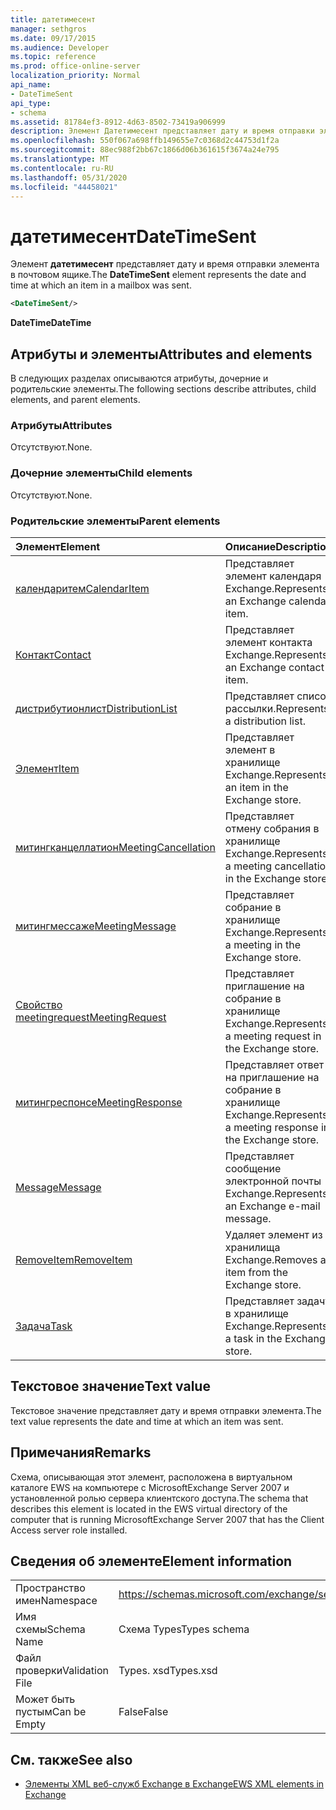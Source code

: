 ```yaml
---
title: датетимесент
manager: sethgros
ms.date: 09/17/2015
ms.audience: Developer
ms.topic: reference
ms.prod: office-online-server
localization_priority: Normal
api_name:
- DateTimeSent
api_type:
- schema
ms.assetid: 81784ef3-8912-4d63-8502-73419a906999
description: Элемент Датетимесент представляет дату и время отправки элемента в почтовом ящике.
ms.openlocfilehash: 550f067a698ffb149655e7c0368d2c44753d1f2a
ms.sourcegitcommit: 88ec988f2bb67c1866d06b361615f3674a24e795
ms.translationtype: MT
ms.contentlocale: ru-RU
ms.lasthandoff: 05/31/2020
ms.locfileid: "44458021"
---
```

# <a name="datetimesent"></a><span data-ttu-id="64664-103">датетимесент</span><span class="sxs-lookup"><span data-stu-id="64664-103">DateTimeSent</span></span>

<span data-ttu-id="64664-104">Элемент **датетимесент** представляет дату и время отправки элемента в почтовом ящике.</span><span class="sxs-lookup"><span data-stu-id="64664-104">The **DateTimeSent** element represents the date and time at which an item in a mailbox was sent.</span></span> 
  
```xml
<DateTimeSent/>
```

<span data-ttu-id="64664-105">**DateTime**</span><span class="sxs-lookup"><span data-stu-id="64664-105">**DateTime**</span></span>

## <a name="attributes-and-elements"></a><span data-ttu-id="64664-106">Атрибуты и элементы</span><span class="sxs-lookup"><span data-stu-id="64664-106">Attributes and elements</span></span>

<span data-ttu-id="64664-107">В следующих разделах описываются атрибуты, дочерние и родительские элементы.</span><span class="sxs-lookup"><span data-stu-id="64664-107">The following sections describe attributes, child elements, and parent elements.</span></span>
  
### <a name="attributes"></a><span data-ttu-id="64664-108">Атрибуты</span><span class="sxs-lookup"><span data-stu-id="64664-108">Attributes</span></span>

<span data-ttu-id="64664-109">Отсутствуют.</span><span class="sxs-lookup"><span data-stu-id="64664-109">None.</span></span>
  
### <a name="child-elements"></a><span data-ttu-id="64664-110">Дочерние элементы</span><span class="sxs-lookup"><span data-stu-id="64664-110">Child elements</span></span>

<span data-ttu-id="64664-111">Отсутствуют.</span><span class="sxs-lookup"><span data-stu-id="64664-111">None.</span></span>
  
### <a name="parent-elements"></a><span data-ttu-id="64664-112">Родительские элементы</span><span class="sxs-lookup"><span data-stu-id="64664-112">Parent elements</span></span>

|<span data-ttu-id="64664-113">**Элемент**</span><span class="sxs-lookup"><span data-stu-id="64664-113">**Element**</span></span>|<span data-ttu-id="64664-114">**Описание**</span><span class="sxs-lookup"><span data-stu-id="64664-114">**Description**</span></span>|
|:-----|:-----|
|[<span data-ttu-id="64664-115">календаритем</span><span class="sxs-lookup"><span data-stu-id="64664-115">CalendarItem</span></span>](calendaritem.md) <br/> |<span data-ttu-id="64664-116">Представляет элемент календаря Exchange.</span><span class="sxs-lookup"><span data-stu-id="64664-116">Represents an Exchange calendar item.</span></span>  <br/> |
|[<span data-ttu-id="64664-117">Контакт</span><span class="sxs-lookup"><span data-stu-id="64664-117">Contact</span></span>](contact.md) <br/> |<span data-ttu-id="64664-118">Представляет элемент контакта Exchange.</span><span class="sxs-lookup"><span data-stu-id="64664-118">Represents an Exchange contact item.</span></span>  <br/> |
|[<span data-ttu-id="64664-119">дистрибутионлист</span><span class="sxs-lookup"><span data-stu-id="64664-119">DistributionList</span></span>](distributionlist.md) <br/> |<span data-ttu-id="64664-120">Представляет список рассылки.</span><span class="sxs-lookup"><span data-stu-id="64664-120">Represents a distribution list.</span></span>  <br/> |
|[<span data-ttu-id="64664-121">Элемент</span><span class="sxs-lookup"><span data-stu-id="64664-121">Item</span></span>](item.md) <br/> |<span data-ttu-id="64664-122">Представляет элемент в хранилище Exchange.</span><span class="sxs-lookup"><span data-stu-id="64664-122">Represents an item in the Exchange store.</span></span>  <br/> |
|[<span data-ttu-id="64664-123">митингканцеллатион</span><span class="sxs-lookup"><span data-stu-id="64664-123">MeetingCancellation</span></span>](meetingcancellation.md) <br/> |<span data-ttu-id="64664-124">Представляет отмену собрания в хранилище Exchange.</span><span class="sxs-lookup"><span data-stu-id="64664-124">Represents a meeting cancellation in the Exchange store.</span></span>  <br/> |
|[<span data-ttu-id="64664-125">митингмессаже</span><span class="sxs-lookup"><span data-stu-id="64664-125">MeetingMessage</span></span>](meetingmessage.md) <br/> |<span data-ttu-id="64664-126">Представляет собрание в хранилище Exchange.</span><span class="sxs-lookup"><span data-stu-id="64664-126">Represents a meeting in the Exchange store.</span></span>  <br/> |
|[<span data-ttu-id="64664-127">Свойство meetingrequest</span><span class="sxs-lookup"><span data-stu-id="64664-127">MeetingRequest</span></span>](meetingrequest.md) <br/> |<span data-ttu-id="64664-128">Представляет приглашение на собрание в хранилище Exchange.</span><span class="sxs-lookup"><span data-stu-id="64664-128">Represents a meeting request in the Exchange store.</span></span>  <br/> |
|[<span data-ttu-id="64664-129">митингреспонсе</span><span class="sxs-lookup"><span data-stu-id="64664-129">MeetingResponse</span></span>](meetingresponse.md) <br/> |<span data-ttu-id="64664-130">Представляет ответ на приглашение на собрание в хранилище Exchange.</span><span class="sxs-lookup"><span data-stu-id="64664-130">Represents a meeting response in the Exchange store.</span></span>  <br/> |
|[<span data-ttu-id="64664-131">Message</span><span class="sxs-lookup"><span data-stu-id="64664-131">Message</span></span>](message-ex15websvcsotherref.md) <br/> |<span data-ttu-id="64664-132">Представляет сообщение электронной почты Exchange.</span><span class="sxs-lookup"><span data-stu-id="64664-132">Represents an Exchange e-mail message.</span></span>  <br/> |
|[<span data-ttu-id="64664-133">RemoveItem</span><span class="sxs-lookup"><span data-stu-id="64664-133">RemoveItem</span></span>](removeitem.md) <br/> |<span data-ttu-id="64664-134">Удаляет элемент из хранилища Exchange.</span><span class="sxs-lookup"><span data-stu-id="64664-134">Removes an item from the Exchange store.</span></span>  <br/> |
|[<span data-ttu-id="64664-135">Задача</span><span class="sxs-lookup"><span data-stu-id="64664-135">Task</span></span>](task.md) <br/> |<span data-ttu-id="64664-136">Представляет задачу в хранилище Exchange.</span><span class="sxs-lookup"><span data-stu-id="64664-136">Represents a task in the Exchange store.</span></span>  <br/> |
   
## <a name="text-value"></a><span data-ttu-id="64664-137">Текстовое значение</span><span class="sxs-lookup"><span data-stu-id="64664-137">Text value</span></span>

<span data-ttu-id="64664-138">Текстовое значение представляет дату и время отправки элемента.</span><span class="sxs-lookup"><span data-stu-id="64664-138">The text value represents the date and time at which an item was sent.</span></span>
  
## <a name="remarks"></a><span data-ttu-id="64664-139">Примечания</span><span class="sxs-lookup"><span data-stu-id="64664-139">Remarks</span></span>

<span data-ttu-id="64664-140">Схема, описывающая этот элемент, расположена в виртуальном каталоге EWS на компьютере с MicrosoftExchange Server 2007 и установленной ролью сервера клиентского доступа.</span><span class="sxs-lookup"><span data-stu-id="64664-140">The schema that describes this element is located in the EWS virtual directory of the computer that is running MicrosoftExchange Server 2007 that has the Client Access server role installed.</span></span>
  
## <a name="element-information"></a><span data-ttu-id="64664-141">Сведения об элементе</span><span class="sxs-lookup"><span data-stu-id="64664-141">Element information</span></span>

|||
|:-----|:-----|
|<span data-ttu-id="64664-142">Пространство имен</span><span class="sxs-lookup"><span data-stu-id="64664-142">Namespace</span></span>  <br/> |https://schemas.microsoft.com/exchange/services/2006/types  <br/> |
|<span data-ttu-id="64664-143">Имя схемы</span><span class="sxs-lookup"><span data-stu-id="64664-143">Schema Name</span></span>  <br/> |<span data-ttu-id="64664-144">Схема Types</span><span class="sxs-lookup"><span data-stu-id="64664-144">Types schema</span></span>  <br/> |
|<span data-ttu-id="64664-145">Файл проверки</span><span class="sxs-lookup"><span data-stu-id="64664-145">Validation File</span></span>  <br/> |<span data-ttu-id="64664-146">Types. xsd</span><span class="sxs-lookup"><span data-stu-id="64664-146">Types.xsd</span></span>  <br/> |
|<span data-ttu-id="64664-147">Может быть пустым</span><span class="sxs-lookup"><span data-stu-id="64664-147">Can be Empty</span></span>  <br/> |<span data-ttu-id="64664-148">False</span><span class="sxs-lookup"><span data-stu-id="64664-148">False</span></span>  <br/> |
   
## <a name="see-also"></a><span data-ttu-id="64664-149">См. также</span><span class="sxs-lookup"><span data-stu-id="64664-149">See also</span></span>

- [<span data-ttu-id="64664-150">Элементы XML веб-служб Exchange в Exchange</span><span class="sxs-lookup"><span data-stu-id="64664-150">EWS XML elements in Exchange</span></span>](ews-xml-elements-in-exchange.md)

